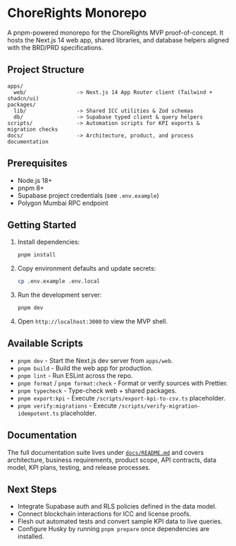 # ChoreRights Monorepo

A pnpm-powered monorepo for the ChoreRights MVP proof-of-concept. It hosts the Next.js 14 web app, shared libraries, and database helpers aligned with the BRD/PRD specifications.

## Project Structure

```
apps/
  web/                -> Next.js 14 App Router client (Tailwind + shadcn/ui)
packages/
  lib/                -> Shared ICC utilities & Zod schemas
  db/                 -> Supabase typed client & query helpers
scripts/              -> Automation scripts for KPI exports & migration checks
docs/                 -> Architecture, product, and process documentation
```

## Prerequisites

- Node.js 18+
- pnpm 8+
- Supabase project credentials (see `.env.example`)
- Polygon Mumbai RPC endpoint

## Getting Started

1. Install dependencies:
   ```bash
   pnpm install
   ```
2. Copy environment defaults and update secrets:
   ```bash
   cp .env.example .env.local
   ```
3. Run the development server:
   ```bash
   pnpm dev
   ```
4. Open `http://localhost:3000` to view the MVP shell.

## Available Scripts

- `pnpm dev` - Start the Next.js dev server from `apps/web`.
- `pnpm build` - Build the web app for production.
- `pnpm lint` - Run ESLint across the repo.
- `pnpm format` / `pnpm format:check` - Format or verify sources with Prettier.
- `pnpm typecheck` - Type-check web + shared packages.
- `pnpm export:kpi` - Execute `/scripts/export-kpi-to-csv.ts` placeholder.
- `pnpm verify:migrations` - Execute `/scripts/verify-migration-idempotent.ts` placeholder.

## Documentation

The full documentation suite lives under [`docs/README.md`](docs/README.md) and covers architecture, business requirements, product scope, API contracts, data model, KPI plans, testing, and release processes.

## Next Steps

- Integrate Supabase auth and RLS policies defined in the data model.
- Connect blockchain interactions for ICC and license proofs.
- Flesh out automated tests and convert sample KPI data to live queries.
- Configure Husky by running `pnpm prepare` once dependencies are installed.
